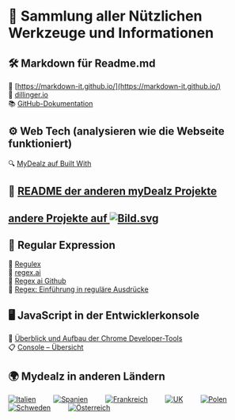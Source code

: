 # 🧰 Sammlung aller Nützlichen Werkzeuge und Informationen  

## 🛠️  Markdown für Readme.md
🔗 [https://markdown-it.github.io/](https://markdown-it.github.io/)  
🔗 [dillinger.io]( https://dillinger.io/)  
📚 [GitHub-Dokumentation](https://docs.github.com/de/get-started/writing-on-github/getting-started-with-writing-and-formatting-on-github/basic-writing-and-formatting-syntax)
  
## ⚙️ Web Tech (analysieren wie die Webseite funktioniert)
🔍 [MyDealz auf Built With](https://builtwith.com/?https%3a%2f%2fwww.mydealz.de%2f)
  
## 📘 [README der anderen myDealz Projekte](https://github.com/9jS2PL5T/mydealz-Manager/tree/main/andere%20myDealz%20Projekte)  
## [andere Projekte auf ![Bild.svg](https://www.mydealz.de/assets/img/logo/default-dark_d4804.svg)](https://github.com/9jS2PL5T/mydealz-Manager/tree/main/andere%20myDealz%20Projekte)

  
## 🧩 Regular Expression  
🧠 [Regulex](https://jex.im/regulex/#!flags=&re=%5E(a%7Cb)*%3F%24)  
🤖 [regex.ai](https://regex.ai/)  
💾 [Regex ai Github](https://huqedato.github.io/RegexAI/)  
📖 [Regex: Einführung in reguläre Ausdrücke](https://www.afaik.de/einfuehrung-in-regular-expressions/)
  
## 🖥️ JavaScript in der Entwicklerkonsole  
🧭 [Überblick und Aufbau der Chrome Developer-Tools](https://kulturbanause.de/blog/die-chrome-entwicklertools-devtools-fuer-designer-und-einsteiger/#h-uberblick-und-aufbau-der-chrome-developer-tools)  
📋 [Console – Übersicht ](https://developer.chrome.com/docs/devtools/console?hl=de)
  
## 🌍 Mydealz in anderen Ländern
[![Italien](https://flagcdn.com/36x27/it.png)](https://www.mydealz.it)        
[![Spanien](https://flagcdn.com/36x27/es.png)](https://www.mydealz.es)        
[![Frankreich](https://flagcdn.com/36x27/fr.png)](https://www.mydealz.fr)        
[![UK](https://flagcdn.com/36x27/gb.png)](https://www.hotukdeals.com)        
[![Polen](https://flagcdn.com/36x27/pl.png)](https://www.pepper.pl)        
[![Schweden](https://flagcdn.com/36x27/se.png)](https://www.pepper.se)        
[![Österreich](https://flagcdn.com/36x27/at.png)](https://www.preisjaeger.at)      
